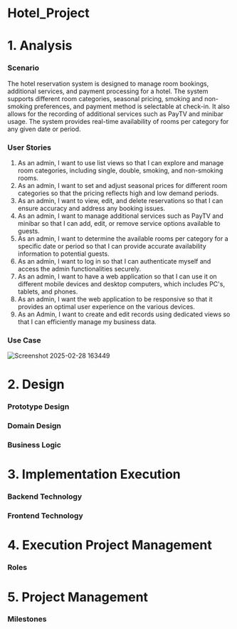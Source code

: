 # Hotel_Project

# 1. Analysis
### Scenario
The hotel reservation system is designed to manage room bookings, additional services, and payment processing for a hotel. The system supports different room categories, seasonal pricing, smoking and non-smoking preferences, and payment method is selectable at check-in. It also allows for the recording of additional services such as PayTV and minibar usage. The system provides real-time availability of rooms per category for any given date or period.

### User Stories
1.	As an admin, I want to use list views so that I can explore and manage room categories, including single, double, smoking, and non-smoking rooms.
2.	As an admin, I want to set and adjust seasonal prices for different room categories so that the pricing reflects high and low demand periods.
3.	As an admin, I want to view, edit, and delete reservations so that I can ensure accuracy and address any booking issues.
4.	As an admin, I want to manage additional services such as PayTV and minibar so that I can add, edit, or remove service options available to guests.
5.	As an admin, I want to determine the available rooms per category for a specific date or period so that I can provide accurate availability information to potential guests.
6.	As an admin, I want to log in so that I can authenticate myself and access the admin functionalities securely.
7.	As an admin, I want to have a web application so that I can use it on different mobile devices and desktop computers, which includes PC's, tablets, and phones.
8.	As an admin, I want the web application to be responsive so that it provides an optimal user experience on the various devices.
9.	As an Admin, I want to create and edit records using dedicated views so that I can efficiently manage my business data.

### Use Case
![Screenshot 2025-02-28 163449](https://github.com/user-attachments/assets/97c073ca-13ee-4963-8058-b7016c4d0cc1)

# 2. Design 
### Prototype Design
### Domain Design
### Business Logic

# 3. Implementation Execution
### Backend Technology
### Frontend Technology

# 4. Execution Project Management
### Roles

# 5. Project Management
### Milestones
